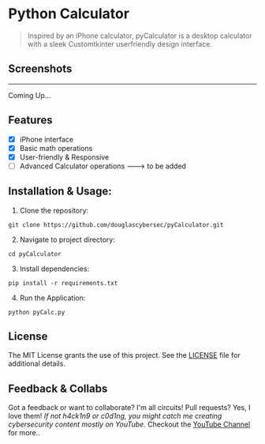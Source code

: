 # **Python Calculator**
> Inspired by an iPhone calculator, pyCalculator is a desktop calculator with a sleek Customtkinter userfriendly design interface. 

## Screenshots
---
Coming Up...

## Features
- [x] iPhone interface
- [x] Basic math operations
- [x] User-friendly & Responsive
- [ ] Advanced Calculator operations ---> to be added

## Installation & Usage:
1. Clone the repository:
```
git clone https://github.com/douglascybersec/pyCalculator.git

```

2. Navigate to project directory:
```
cd pyCalculator

```

3. Install dependencies:
```
pip install -r requirements.txt

```

4. Run the Application:
```
python pyCalc.py

```

## License
The MIT License grants the use of this project. See the [LICENSE](https://github.com/douglascybersec/pyCalculator/blob/master/LICENSE) file for additional details.

## Feedback & Collabs
Got a feedback or want to collaborate? I'm all circuits! Pull requests? Yes, I love them! _If not h4ck1n9 or c0d1ng, you might catch me creating cybersecurity content mostly on YouTube._ Checkout the [YouTube Channel](https://www.youtube.com/@douglascybersec) for more..
